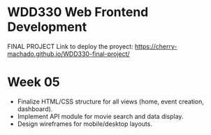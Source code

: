 # WDD330 Web Frontend Development
FINAL PROJECT
Link to deploy the proyect: https://cherry-machado.github.io/WDD330-final-project/

# Week 05
- Finalize HTML/CSS structure for all views (home, event creation, dashboard).  
- Implement API module for movie search and data display.  
- Design wireframes for mobile/desktop layouts.  

